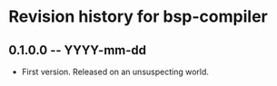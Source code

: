 # Revision history for bsp-compiler

## 0.1.0.0 -- YYYY-mm-dd

* First version. Released on an unsuspecting world.
